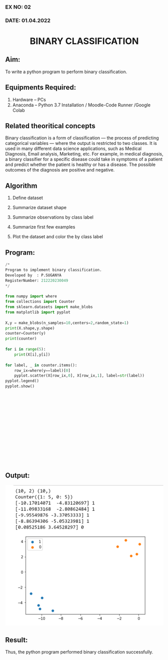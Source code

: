 ### EX NO: 02
### DATE: 01.04.2022
# <p align="center"> BINARY CLASSIFICATION</P>
## Aim:
To write a python program to perform binary classification.
## Equipments Required:
1. Hardware – PCs
2. Anaconda – Python 3.7 Installation / Moodle-Code Runner /Google Colab
## Related theoritical concepts

Binary classification is a form of classification — the process of predicting categorical variables — where the output is restricted to two classes. It is used in many different data science applications, such as Medical Diagnosis, Email analysis, Marketing, etc. For example, in medical diagnosis, a binary classifier for a specific disease could take in symptoms of a patient and predict whether the patient is healthy or has a disease. The possible outcomes of the diagnosis are positive and negative.

## Algorithm

1. Define dataset 

2. Summarize dataset shape 

3. Summarize observations by class label 

4. Summarize first few examples 

5. Plot the dataset and color the by class label

## Program:
```python
/*
Program to implement binary classification.
Developed by  : P.SUGANYA
RegisterNumber: 212220230049
*/

from numpy import where
from collections import Counter
from sklearn.datasets import make_blobs
from matplotlib import pyplot

X,y = make_blobs(n_samples=10,centers=2,random_state=1)
print(X.shape,y.shape)
counter=Counter(y)
print(counter)

for i in range(5):
    print(X[i],y[i])
    
for label, _ in counter.items():
    row_ix=where(y==label)[0]
    pyplot.scatter(X[row_ix,0], X[row_ix,1], label=str(label))
pyplot.legend()
pyplot.show()

```

</br>
</br>
</br>
</br>
</br>
</br>
</br>
</br>
</br>
</br>
</br>
</br>
</br>

## Output:
![output](./static/img/expO2NN.PNG)


## Result:
Thus, the python program performed binary classification successfully.
